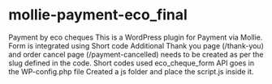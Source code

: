 # mollie-payment-eco_final
Payment by eco cheques
This is a WordPress plugin for Payment via Mollie. 
Form is integrated using Short code 
Additional Thank you page (/thank-you) and order cancel page (/payment-cancelled) needs to be created as per the slug defined in the code. 
Short codes used eco_cheque_form
API goes in the WP-config.php file
Created a js folder and place the script.js inside it. 
